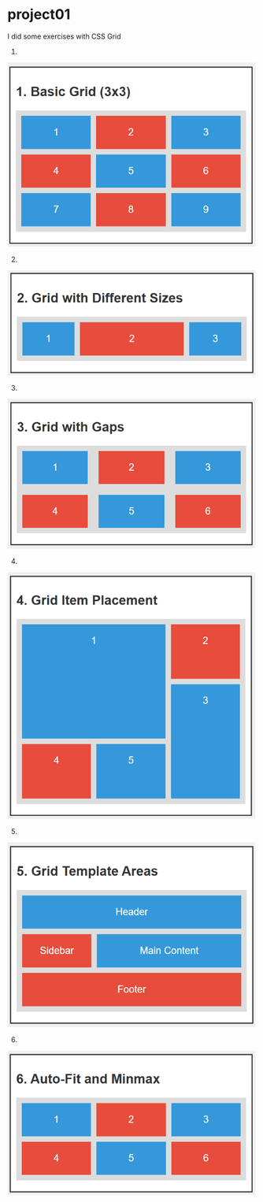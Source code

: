 # project01
I did some exercises with CSS Grid

1.
![alt text](<Ekran görüntüsü 2025-07-11 001411.png>)

2.
![alt text](<Ekran görüntüsü 2025-07-11 001419.png>)

3.
![alt text](<Ekran görüntüsü 2025-07-11 001428.png>)

4.
![alt text](<Ekran görüntüsü 2025-07-11 001436.png>)

5.
![alt text](<Ekran görüntüsü 2025-07-11 001445.png>)

6.
![alt text](<Ekran görüntüsü 2025-07-11 001455.png>)